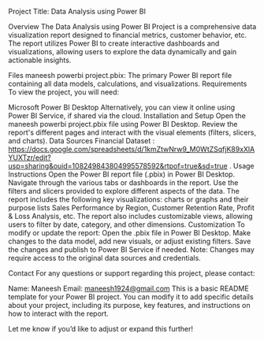 Project Title: Data Analysis using Power BI

Overview The Data Analysis using Power BI Project is a comprehensive data visualization report designed to financial metrics, customer behavior, etc. The report utilizes Power BI to create interactive dashboards and visualizations, allowing users to explore the data dynamically and gain actionable insights.

Files maneesh powerbi project.pbix: The primary Power BI report file containing all data models, calculations, and visualizations. Requirements To view the project, you will need:

Microsoft Power BI Desktop Alternatively, you can view it online using Power BI Service, if shared via the cloud. Installation and Setup Open the maneesh powerbi project.pbix file using Power BI Desktop. Review the report's different pages and interact with the visual elements (filters, slicers, and charts). Data Sources Financial Dataset : https://docs.google.com/spreadsheets/d/1kmZtwNrw9_M0WtZSqfjK89xXlAYUXTzr/edit?usp=sharing&ouid=108249843804995578592&rtpof=true&sd=true . Usage Instructions Open the Power BI report file (.pbix) in Power BI Desktop. Navigate through the various tabs or dashboards in the report. Use the filters and slicers provided to explore different aspects of the data. The report includes the following key visualizations: charts or graphs and their purpose lists Sales Performance by Region, Customer Retention Rate, Profit & Loss Analysis, etc. The report also includes customizable views, allowing users to filter by date, category, and other dimensions. Customization To modify or update the report: Open the .pbix file in Power BI Desktop. Make changes to the data model, add new visuals, or adjust existing filters. Save the changes and publish to Power BI Service if needed. Note: Changes may require access to the original data sources and credentials.

Contact For any questions or support regarding this project, please contact:

Name: Maneesh Email: maneesh1924@gmail.com This is a basic README template for your Power BI project. You can modify it to add specific details about your project, including its purpose, key features, and instructions on how to interact with the report.

Let me know if you’d like to adjust or expand this further!
